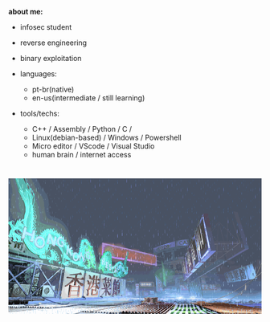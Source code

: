 **about me:**

  - infosec student
  - reverse engineering
  - binary exploitation
    
- languages:
  
    - pt-br(native)
    - en-us(intermediate / still learning)

- tools/techs:
  
  - C++ / Assembly / Python / C /
  - Linux(debian-based) / Windows / Powershell
  - Micro editor / VScode / Visual Studio
  - human brain / internet access 

#
![sf3-yang-stage](sf3-3rd-strike-yang-stage-hongkong.gif)
#



